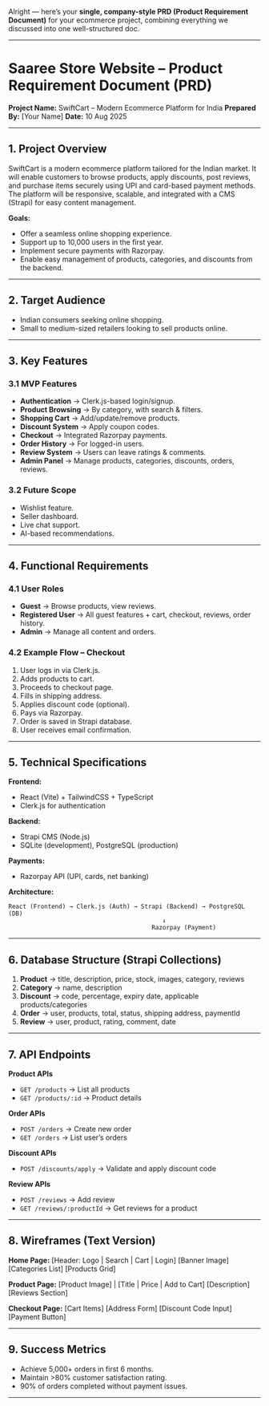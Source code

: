 Alright — here’s your **single, company-style PRD (Product Requirement Document)** for your ecommerce project, combining everything we discussed into one well-structured doc.

---

# **Saaree Store Website – Product Requirement Document (PRD)**

**Project Name:** SwiftCart – Modern Ecommerce Platform for India
**Prepared By:** \[Your Name]
**Date:** 10 Aug 2025

---

## **1. Project Overview**

SwiftCart is a modern ecommerce platform tailored for the Indian market. It will enable customers to browse products, apply discounts, post reviews, and purchase items securely using UPI and card-based payment methods. The platform will be responsive, scalable, and integrated with a CMS (Strapi) for easy content management.

**Goals:**

* Offer a seamless online shopping experience.
* Support up to 10,000 users in the first year.
* Implement secure payments with Razorpay.
* Enable easy management of products, categories, and discounts from the backend.

---

## **2. Target Audience**

* Indian consumers seeking online shopping.
* Small to medium-sized retailers looking to sell products online.

---

## **3. Key Features**

### **3.1 MVP Features**

* **Authentication** → Clerk.js-based login/signup.
* **Product Browsing** → By category, with search & filters.
* **Shopping Cart** → Add/update/remove products.
* **Discount System** → Apply coupon codes.
* **Checkout** → Integrated Razorpay payments.
* **Order History** → For logged-in users.
* **Review System** → Users can leave ratings & comments.
* **Admin Panel** → Manage products, categories, discounts, orders, reviews.

### **3.2 Future Scope**

* Wishlist feature.
* Seller dashboard.
* Live chat support.
* AI-based recommendations.

---

## **4. Functional Requirements**

### **4.1 User Roles**

* **Guest** → Browse products, view reviews.
* **Registered User** → All guest features + cart, checkout, reviews, order history.
* **Admin** → Manage all content and orders.

### **4.2 Example Flow – Checkout**

1. User logs in via Clerk.js.
2. Adds products to cart.
3. Proceeds to checkout page.
4. Fills in shipping address.
5. Applies discount code (optional).
6. Pays via Razorpay.
7. Order is saved in Strapi database.
8. User receives email confirmation.

---

## **5. Technical Specifications**

**Frontend:**

* React (Vite) + TailwindCSS + TypeScript
* Clerk.js for authentication

**Backend:**

* Strapi CMS (Node.js)
* SQLite (development), PostgreSQL (production)

**Payments:**

* Razorpay API (UPI, cards, net banking)

**Architecture:**

```
React (Frontend) → Clerk.js (Auth) → Strapi (Backend) → PostgreSQL (DB)
                                           ↓
                                        Razorpay (Payment)
```

---

## **6. Database Structure (Strapi Collections)**

1. **Product** → title, description, price, stock, images, category, reviews
2. **Category** → name, description
3. **Discount** → code, percentage, expiry date, applicable products/categories
4. **Order** → user, products, total, status, shipping address, paymentId
5. **Review** → user, product, rating, comment, date

---

## **7. API Endpoints**

**Product APIs**

* `GET /products` → List all products
* `GET /products/:id` → Product details

**Order APIs**

* `POST /orders` → Create new order
* `GET /orders` → List user’s orders

**Discount APIs**

* `POST /discounts/apply` → Validate and apply discount code

**Review APIs**

* `POST /reviews` → Add review
* `GET /reviews/:productId` → Get reviews for a product

---

## **8. Wireframes (Text Version)**

**Home Page:**
\[Header: Logo | Search | Cart | Login]
\[Banner Image]
\[Categories List]
\[Products Grid]

**Product Page:**
\[Product Image] | \[Title | Price | Add to Cart]
\[Description]
\[Reviews Section]

**Checkout Page:**
\[Cart Items]
\[Address Form]
\[Discount Code Input]
\[Payment Button]

---

## **9. Success Metrics**

* Achieve 5,000+ orders in first 6 months.
* Maintain >80% customer satisfaction rating.
* 90% of orders completed without payment issues.

---
